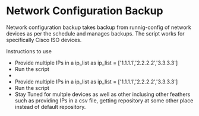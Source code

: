# Network Configuration Backup
Network configuration backup takes backup from runnig-config of network devices as per the schedule and manages backups. The script works for specifically Cisco ISO devices.

Instructions to use
  * Provide multiple IPs in a ip_list as ip_list =  ['1.1.1.1','2.2.2.2','3.3.3.3']
  * Run the script
  * 
  * Provide multiple IPs in a ip_list as ip_list =  ['1.1.1.1','2.2.2.2','3.3.3.3']
  * Run the script
  * Stay Tuned for multple devices as well as other inclusing other feathers such as providing IPs in a csv file, getting repository at some other place instead of default repository.
  
